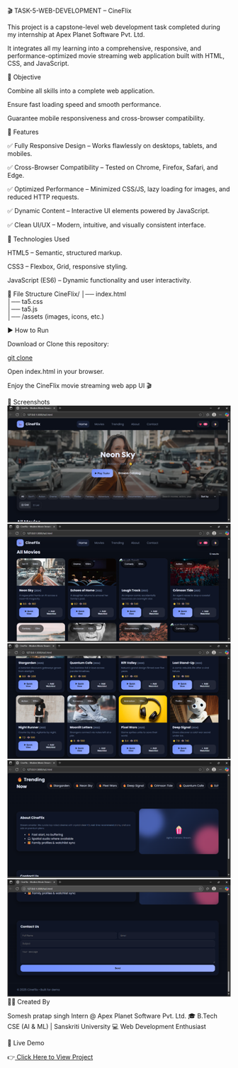 🎬 TASK-5-WEB-DEVELOPMENT – CineFlix

This project is a capstone-level web development task completed during my internship at Apex Planet Software Pvt. Ltd.

It integrates all my learning into a comprehensive, responsive, and performance-optimized movie streaming web application built with HTML, CSS, and JavaScript.

🎯 Objective

Combine all skills into a complete web application.

Ensure fast loading speed and smooth performance.

Guarantee mobile responsiveness and cross-browser compatibility.

🧩 Features

✅ Fully Responsive Design – Works flawlessly on desktops, tablets, and mobiles.

✅ Cross-Browser Compatibility – Tested on Chrome, Firefox, Safari, and Edge.

✅ Optimized Performance – Minimized CSS/JS, lazy loading for images, and reduced HTTP requests.

✅ Dynamic Content – Interactive UI elements powered by JavaScript.

✅ Clean UI/UX – Modern, intuitive, and visually consistent interface.

🔧 Technologies Used

HTML5 – Semantic, structured markup.

CSS3 – Flexbox, Grid, responsive styling.

JavaScript (ES6) – Dynamic functionality and user interactivity.

📂 File Structure
CineFlix/
│── index.html  
│── ta5.css  
│── ta5.js  
│── /assets (images, icons, etc.)  

▶️ How to Run

Download or Clone this repository:

[git clone](https://github.com/somesh69/webdev-project-5)


Open index.html in your browser.

Enjoy the CineFlix movie streaming web app UI 🎬

📸 Screenshots
![alt text](<Screenshot 2025-08-19 074550.png>)
![alt text](<Screenshot 2025-08-19 074611.png>)
![alt text](<Screenshot 2025-08-19 074629.png>)
![alt text](<Screenshot 2025-08-19 074647.png>)
![alt text](<Screenshot 2025-08-19 074711.png>)
👩‍💻 Created By

Somesh pratap singh Intern @ Apex Planet Software Pvt. Ltd.
🎓 B.Tech CSE (AI & ML) | Sanskriti University
💻 Web Development Enthusiast

🚀 Live Demo


👉[ Click Here to View Project](http://127.0.0.1:3000/ta5.html)

